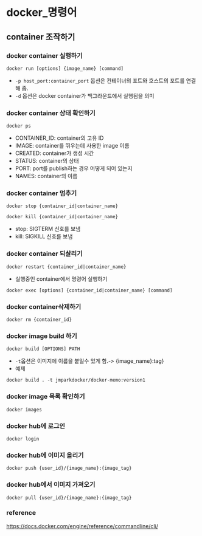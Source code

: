 # docker_명령어
## container 조작하기
### docker container 실행하기
```shell
docker run [options] {image_name} [command]
```
- ```-p host_port:container_port``` 옵션은 컨테이너의 포트와 호스트의 포트를 연결해 줌.
- ```-d``` 옵션은 docker container가 백그라운드에서 실행됨을 의미

### docker container 상태 확인하기
```shell
docker ps
```
- CONTAINER_ID: container의 고유 ID
- IMAGE: container를 뛰우는데 사용한 image 이름
- CREATED: container가 생성 시간
- STATUS: container의 상태
- PORT: port를 publish하는 경우 어떻게 되어 있는지
- NAMES: container의 이름
  
### docker container 멈추기
```shell
docker stop {container_id|container_name}
```
```shell
docker kill {container_id|container_name}
```
- stop: SIGTERM 신호를 보냄
- kill: SIGKILL 신호를 보냄

### docker container 되살리기
```shell
docker restart {container_id|container_name}
```

- 실행중인 container에서 명령어 실행하기
```shell
docker exec [options] {container_id|container_name} [command]
```

### docker container삭제하기
```shell
docker rm {container_id}
```

### docker image build 하기
```shell
docker build [OPTIONS] PATH
```
- ```-t```옵션은 이미지에 이름을 붙일수 있게 함.-> {image_name}:tag}
- 예제
```shell
docker build . -t jmparkdocker/docker-memo:version1
```

### docker image 목록 확인하기
```shell
docker images
```

### docker hub에 로그인
```shell
docker login
```

### docker hub에 이미지 올리기
```shell
docker push {user_id}/{image_name}:{image_tag}
```

### docker hub에서 이미지 가져오기
```shell
docker pull {user_id}/{image_name}:{image_tag}
```

### reference
https://docs.docker.com/engine/reference/commandline/cli/
